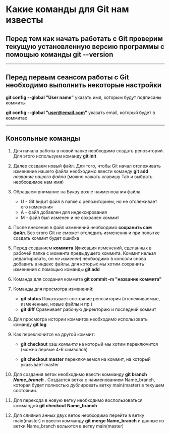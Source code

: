 # Какие команды для Git нам известы

## Перед тем как начать работать с Git проверим текущую установленную версию программы с помощью команды **git --version**

***

## Перед первым сеансом работы с Git необходимо выполнить некоторые настройки

**git config --global "User name"** указать имя, которым будут подписаны коммиты

**git config --global "user@email.com"** указать email, который будет в коммитах

***

## Консольные команды

1. Для начала работы в новой папке необходимо создать репозиторий. Для этого используем команду **git init**

2. Далее создаем новый файл. Для того, чтобы Git начал отслеживать изменение нашего файла необходимо ввести команду **git add** *название нашего файла* (можно нажать клавишу Tab и выбрать необходимое нам имя)

3. Обращаем внимание на Букву возле наименования файла.

    + U - Git видит файл в папке с репозиторием, но не отслеживает его изменения
    + A - файл добавлен для индексирования
    + M - файл был изменен и не сохранен коммит

4. После внесения в файл изменений необходимо **сохранить сам файл**. Без этого Git не сможет отследить изменения и при попытке создать коммит будет ошибка

5. Перед созданием **коммита** (фиксация изменений, сделанных в рабочей папке с момента предыдущего коммита. Коммит нельзя редактировать, он *не изменен*) необходимо в консоли снова добавить в индекс файлы. для которых мы хотим сохранить изменения с помощью команды __git add__

6. Команда для создания коммита **git commit -m "название коммита"**

7. Команды для просмотра изменений:
    
    + **git status** Показывает состояние репозитория (отслеживаемые, измененные, новые файлы и пр.)
    + **git diff** Сравнивает рабочую директорию и последний коммит

8. Для просмотра истории коммитов необходимо использовать команду **git log**

9. Как переключится на другой коммит:

    + **git checkout** *хэш коммита* на который мы хотим переключится (можно первые 4-6 символов)

    + **git checkout master** переключаемся на коммит, на который указывает master

10. Для создания веток необходимо ввести комманду **git branch ___Name_branch___** . Создастся ветка с наименованием Name_branch, которая будет полностью дублировать ветку main(master) в текущем состоянии.

11. Для перехода в новую ветку необходимо воспользоваться коммандой **git checkout Name_branch** 

12. Для слияния анных двух веток необходимо перейти в ветку main(master) и ввести комманду **git merge Name_branch** и данные из ветки Name_branch вольются в ветку main(master)
